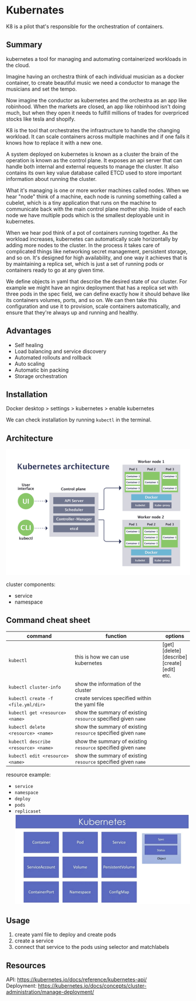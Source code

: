 # Kubernates
K8 is a pilot that's responsible for the orchestration of containers.

## Summary
kubernetes a tool for managing and automating containerized workloads in the cloud.  

Imagine having an orchestra think of each individual musician as a docker container, to create beautiful music we need a conductor to manage the musicians and set the tempo.  

Now imagine the conductor as kubernetes and the orchestra as an app like robinhood. When the markets are closed, an app like robinhood isn't doing much, but when they open it needs to fulfill millions of trades for overpriced stocks like tesla and shopify.  

K8 is the tool that orchestrates the infrastructure to handle the changing workload. It can scale containers across multiple machines and if one fails it knows how to replace it with a new one.  

A system deployed on kubernetes is known as a cluster the brain of the operation is known as the control plane. It exposes an api server that can handle both internal and external requests to manage the cluster. It also contains its own key value database called ETCD used to store important information about running the cluster. 

What it's managing is one or more worker machines called nodes. When we hear "node" think of a machine, each node is running something called a cubelet, which is a tiny application that runs on the machine to communicate back with the main control plane mother ship. Inside of each node we have multiple pods which is the smallest deployable unit in kubernetes.  

When we hear pod think of a pot of containers running together. As the workload increases,  kubernetes can automatically scale horizontally by adding more nodes to the cluster. In the process it takes care of complicated things like networking secret management, persistent storage, and so on. It's designed for high availability, and one way it achieves that is by maintaining a replica set, which is just a set of running pods or containers ready to go at any given time.

We define objects in yaml that describe the desired state of our cluster. For example we might have an nginx deployment that has a replica set with three pods in the spec field, we can define exactly how it should behave like its containers volumes, ports, and so on. We can then take this configuration and use it to provision, scale containers automatically, and ensure that they're always up and running and healthy.

## Advantages
- Self healing
- Load balancing and service discovery
- Automated rollouts and rollback
- Auto scaling
- Automatic bin packing
- Storage orchestration

## Installation
Docker desktop > settings > kubernetes > enable kubernetes  

We can check installation by running `kubectl` in the terminal.

## Architecture
![arch](/imgs/Kubernetes-architecture-diagram-1-1.png)

cluster components:
- service
- namespace

## Command cheat sheet
command | function | options
--- | --- | ---
`kubectl` | this is how we can use kubernetes | [get]<br>[delete]<br>[describe]<br>[create]<br>[edit]<br>etc.
`kubectl cluster-info` | show the information of the cluster
`kubectl create -f <file.yml/dir>` | create services specified within the yaml file
`kubectl get <resource> <name>` | show the summary of existing `resource` specified given `name`
`kubectl delete <resource> <name>` | show the summary of existing `resource` specified given `name`
`kubectl describe <resource> <name>` | show the summary of existing `resource` specified given `name`
`kubectl edit <resource> <name>` | show the summary of existing `resource` specified given `name`

resource example:
- `service`
- `namespace`
- `deploy`
- `pods`
- `replicaset`
![](/imgs/Screenshot%202022-05-25%20122835.png)

## Usage
1. create yaml file to deploy and create pods
2. create a service
3. connect that service to the pods using selector and matchlabels

## Resources
API: https://kubernetes.io/docs/reference/kubernetes-api/  
Deployment: https://kubernetes.io/docs/concepts/cluster-administration/manage-deployment/

